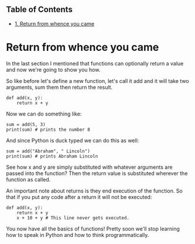 <div id="table-of-contents">
<h2>Table of Contents</h2>
<div id="text-table-of-contents">
<ul>
<li><a href="#org3b27274">1. Return from whence you came</a></li>
</ul>
</div>
</div>

<a id="org3b27274"></a>

# Return from whence you came

In the last section I mentioned that functions can optionally return a
value and now we're going to show you how.

So like before let's define a new function, let's call it add and it
will take two arguments, sum them then return the result.

	def add(x, y):
		return x + y

Now we can do something like:

	sum = add(5, 3)
	print(sum) # prints the number 8

And since Python is duck typed we can do this as well:

	sum = add("Abraham", " Lincoln")
	print(sum) # prints Abraham Lincoln

See how x and y are simply substituted with whatever arguments are
passed into the function? Then the return value is substituted wherever
the function as called.

An important note about returns is they end execution of the function.
So that if you put any code after a return it will not be executed:

	def add(x, y):
		return x + y
		x + 10 + y # This line never gets executed.

You now have all the basics of functions! Pretty soon we'll stop
learning how to speak in Python and how to think programmatically.

